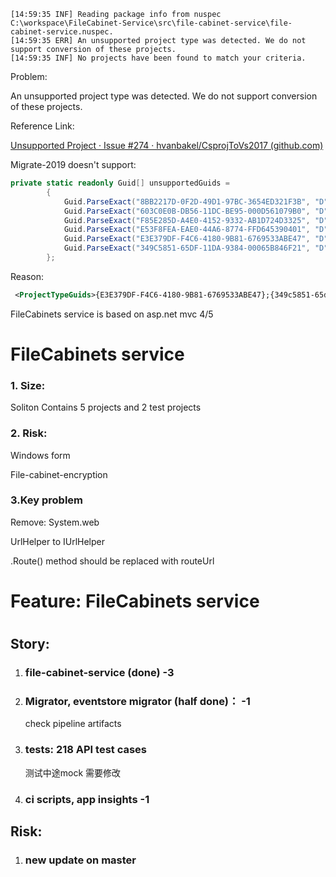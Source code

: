```apl
[14:59:35 INF] Reading package info from nuspec C:\workspace\FileCabinet-Service\src\file-cabinet-service\file-cabinet-service.nuspec.
[14:59:35 ERR] An unsupported project type was detected. We do not support conversion of these projects.
[14:59:35 INF] No projects have been found to match your criteria.
```



Problem:

An unsupported project type was detected. We do not support conversion of these projects.



Reference Link:

[Unsupported Project · Issue #274 · hvanbakel/CsprojToVs2017 (github.com)](https://github.com/hvanbakel/CsprojToVs2017/issues/274)



Migrate-2019 doesn't support:

```c#
private static readonly Guid[] unsupportedGuids =
		{
			Guid.ParseExact("8BB2217D-0F2D-49D1-97BC-3654ED321F3B", "D"), // ASP.NET 5
			Guid.ParseExact("603C0E0B-DB56-11DC-BE95-000D561079B0", "D"), // ASP.NET MVC 1
			Guid.ParseExact("F85E285D-A4E0-4152-9332-AB1D724D3325", "D"), // ASP.NET MVC 2
			Guid.ParseExact("E53F8FEA-EAE0-44A6-8774-FFD645390401", "D"), // ASP.NET MVC 3
			Guid.ParseExact("E3E379DF-F4C6-4180-9B81-6769533ABE47", "D"), // ASP.NET MVC 4
			Guid.ParseExact("349C5851-65DF-11DA-9384-00065B846F21", "D"), // ASP.NET MVC 5
		};
```



Reason:

```xml
 <ProjectTypeGuids>{E3E379DF-F4C6-4180-9B81-6769533ABE47};{349c5851-65df-11da-9384-00065b846f21};
```



FileCabinets service is based on asp.net mvc 4/5



# FileCabinets service



### 1. Size: 

Soliton Contains 5 projects and 2 test projects



### 2. Risk:

Windows form

File-cabinet-encryption



### 3.Key problem



Remove: System.web



UrlHelper to IUrlHelper

.Route() method should be replaced with routeUrl







# Feature: FileCabinets service

# 

## Story:

1. ### file-cabinet-service (done) -3

2. ### Migrator, eventstore migrator (half done)： -1

   check pipeline artifacts

3. ### tests: 218 API test cases

   测试中途mock 需要修改

4. ### ci scripts, app insights -1



## Risk:

1. ### new update on master

   ### 

























